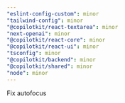 ```yaml
---
"eslint-config-custom": minor
"tailwind-config": minor
"@copilotkit/react-textarea": minor
"next-openai": minor
"@copilotkit/react-core": minor
"@copilotkit/react-ui": minor
"tsconfig": minor
"@copilotkit/backend": minor
"@copilotkit/shared": minor
"node": minor
---
```


Fix autofocus
